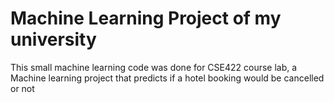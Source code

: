 # Machine Learning Project of my university
This small machine learning code was done for CSE422 course lab, a Machine learning project that predicts if a hotel booking would be cancelled or not
